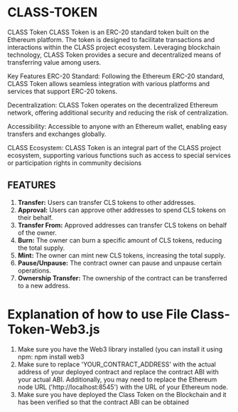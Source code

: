 # CLASS-TOKEN
CLASS Token
CLASS Token is an ERC-20 standard token built on the Ethereum platform. The token is designed to facilitate transactions and interactions within the CLASS project ecosystem. Leveraging blockchain technology, CLASS Token provides a secure and decentralized means of transferring value among users.

Key Features
ERC-20 Standard: Following the Ethereum ERC-20 standard, CLASS Token allows seamless integration with various platforms and services that support ERC-20 tokens.

Decentralization: CLASS Token operates on the decentralized Ethereum network, offering additional security and reducing the risk of centralization.

Accessibility: Accessible to anyone with an Ethereum wallet, enabling easy transfers and exchanges globally.

CLASS Ecosystem: CLASS Token is an integral part of the CLASS project ecosystem, supporting various functions such as access to special services or participation rights in community decisions


## FEATURES

1. **Transfer:** Users can transfer CLS tokens to other addresses.
2. **Approval:** Users can approve other addresses to spend CLS tokens on their behalf.
3. **Transfer From:** Approved addresses can transfer CLS tokens on behalf of the owner.
4. **Burn:** The owner can burn a specific amount of CLS tokens, reducing the total supply.
5. **Mint:** The owner can mint new CLS tokens, increasing the total supply.
6. **Pause/Unpause:** The contract owner can pause and unpause certain operations.
7. **Ownership Transfer:** The ownership of the contract can be transferred to a new address.

# Explanation of how to use File Class-Token-Web3.js

1. Make sure you have the Web3 library installed (you can install it using npm: npm install web3
2. Make sure to replace 'YOUR_CONTRACT_ADDRESS' with the actual address of your deployed contract and replace the contract ABI with your actual ABI. Additionally, you may need to replace the Ethereum node URL ('http://localhost:8545') with the URL of your Ethereum node.
3. Make sure you have deployed the Class Token on the Blockchain and it has been verified so that the contract ABI can be obtained
